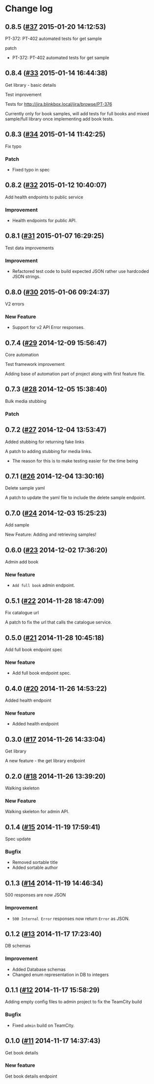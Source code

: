 # Change log

## 0.8.5 ([#37](https://git.mobcastdev.com/Agora/reading-service/pull/37) 2015-01-20 14:12:53)

PT-372: PT-402 automated tests for get sample

patch 

- PT-372: PT-402 automated tests for get sample

## 0.8.4 ([#33](https://git.mobcastdev.com/Agora/reading-service/pull/33) 2015-01-14 16:44:38)

Get library - basic details

Test improvement

Tests for http://jira.blinkbox.local/jira/browse/PT-376

Currently only for book samples, will add tests for full books and mixed sample/full library once implementing add book tests. 

## 0.8.3 ([#34](https://git.mobcastdev.com/Agora/reading-service/pull/34) 2015-01-14 11:42:25)

Fix typo

### Patch

- Fixed typo in spec

## 0.8.2 ([#32](https://git.mobcastdev.com/Agora/reading-service/pull/32) 2015-01-12 10:40:07)

Add health endpoints to public service

### Improvement

- Health endpoints for public API.

## 0.8.1 ([#31](https://git.mobcastdev.com/Agora/reading-service/pull/31) 2015-01-07 16:29:25)

Test data improvements

### Improvement

- Refactored test code to build expected JSON rather use hardcoded JSON strings.

## 0.8.0 ([#30](https://git.mobcastdev.com/Agora/reading-service/pull/30) 2015-01-06 09:24:37)

V2 errors

### New Feature

- Support for v2 API Error responses.

## 0.7.4 ([#29](https://git.mobcastdev.com/Agora/reading-service/pull/29) 2014-12-09 15:56:47)

Core automation

Test framework improvement

Adding base of automation part of project along with first feature file.

## 0.7.3 ([#28](https://git.mobcastdev.com/Agora/reading-service/pull/28) 2014-12-05 15:38:40)

Bulk media stubbing

### Patch

## 0.7.2 ([#27](https://git.mobcastdev.com/Agora/reading-service/pull/27) 2014-12-04 13:53:47)

Added stubbing for returning fake links

A patch to adding stubbing for media links.
- The reason for this is to make testing easier for the time being

## 0.7.1 ([#26](https://git.mobcastdev.com/Agora/reading-service/pull/26) 2014-12-04 13:30:16)

Delete sample yaml

A patch to update the yaml file to include the delete sample endpoint.

## 0.7.0 ([#24](https://git.mobcastdev.com/Agora/reading-service/pull/24) 2014-12-03 15:25:23)

Add sample

New Feature: Adding and retrieving samples!

## 0.6.0 ([#23](https://git.mobcastdev.com/Agora/reading-service/pull/23) 2014-12-02 17:36:20)

Admin add book

### New feature

- `Add full book` admin endpoint.

## 0.5.1 ([#22](https://git.mobcastdev.com/Agora/reading-service/pull/22) 2014-11-28 18:47:09)

Fix catalogue url

A patch to fix the url that calls the catalogue service.

## 0.5.0 ([#21](https://git.mobcastdev.com/Agora/reading-service/pull/21) 2014-11-28 10:45:18)

Add full book endpoint spec

### New feature

- Add full book endpoint spec.

## 0.4.0 ([#20](https://git.mobcastdev.com/Agora/reading-service/pull/20) 2014-11-26 14:53:22)

Added health endpoint

### New feature

- Added health endpoint

## 0.3.0 ([#17](https://git.mobcastdev.com/Agora/reading-service/pull/17) 2014-11-26 14:33:04)

Get library

A new feature - the get library endpoint

## 0.2.0 ([#18](https://git.mobcastdev.com/Agora/reading-service/pull/18) 2014-11-26 13:39:20)

Walking skeleton

### New Feature

Walking skeleton for admin API.

## 0.1.4 ([#15](https://git.mobcastdev.com/Agora/reading-service/pull/15) 2014-11-19 17:59:41)

Spec update

### Bugfix

- Removed sortable title
- Added sortable author

## 0.1.3 ([#14](https://git.mobcastdev.com/Agora/reading-service/pull/14) 2014-11-19 14:46:34)

500 responses are now JSON

### Improvement

- `500 Internal Error` responses now return `Error` as JSON.

## 0.1.2 ([#13](https://git.mobcastdev.com/Agora/reading-service/pull/13) 2014-11-17 17:23:40)

DB schemas

### Improvement

- Added Database schemas
- Changed enum representation in DB to integers

## 0.1.1 ([#12](https://git.mobcastdev.com/Agora/reading-service/pull/12) 2014-11-17 15:58:29)

Adding empty config files to admin project to fix the TeamCity build

### Bugfix

- Fixed `admin` build on TeamCity.

## 0.1.0 ([#11](https://git.mobcastdev.com/Agora/reading-service/pull/11) 2014-11-17 14:37:43)

Get book details 

### New feature

Get book details endpoint

